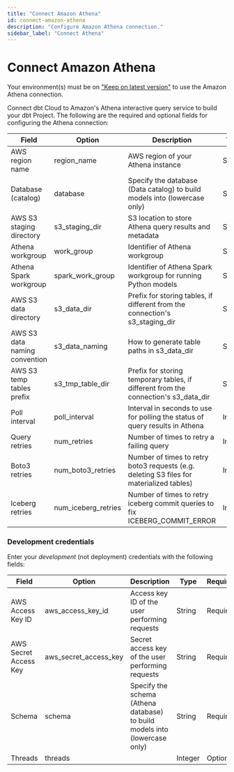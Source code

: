 ```yaml
---
title: "Connect Amazon Athena"
id: connect-amazon-athena
description: "Configure Amazon Athena connection."
sidebar_label: "Connect Athena"
---
```


# Connect Amazon Athena <Lifecycle status="preview" />

Your environment(s) must be on ["Keep on latest version"](/docs/dbt-versions/versionless-cloud) to use the Amazon Athena connection.

Connect dbt Cloud to Amazon's Athena interactive query service to build your dbt Project. The following are the required and optional fields for configuring the Athena connection:

| Field                         | Option           | Description                                                                         | Type   | Required? | Example |
| ----------------------------- | ---------------- | ----------------------------------------------------------------------------------- | ------ | --------- | ------- |
| AWS region name               | region_name      | AWS region of your Athena instance                                                  | String | Required  | eu-west-1 |
| Database (catalog)            | database         | Specify the database (Data catalog) to build models into (lowercase only)           | String | Required  | awsdatacatalog |
| AWS S3 staging directory      | s3_staging_dir   | S3 location to store Athena query results and metadata                              | String | Required  | s3://bucket/dbt/ |
| Athena workgroup              | work_group       | Identifier of Athena workgroup                                                      | String | Optional  | my-custom-workgroup |
| Athena Spark workgroup        | spark_work_group | Identifier of Athena Spark workgroup for running Python models                      | String | Optional  | my-spark-workgroup |
| AWS S3 data directory         | s3_data_dir      | Prefix for storing tables, if different from the connection's s3_staging_dir        | String | Optional  | s3://bucket2/dbt/ |
| AWS S3 data naming convention | s3_data_naming   | How to generate table paths in s3_data_dir                                          | String | Optional  | schema_table_unique |
| AWS S3 temp tables prefix     | s3_tmp_table_dir | Prefix for storing temporary tables, if different from the connection's s3_data_dir | String | Optional  | s3://bucket3/dbt/ |
| Poll interval                 | poll_interval    | Interval in seconds to use for polling the status of query results in Athena        | Integer| Optional  | 5 |
| Query retries                 | num_retries      | Number of times to retry a failing query                                            | Integer| Optional  | 3 |
| Boto3 retries                 | num_boto3_retries| Number of times to retry boto3 requests (e.g. deleting S3 files for materialized tables)| Integer | Optional | 5 |
| Iceberg retries               | num_iceberg_retries| Number of times to retry iceberg commit queries to fix ICEBERG_COMMIT_ERROR       | Integer | Optional | 0 |

### Development credentials

Enter your _development_ (not deployment) credentials with the following fields:

| Field                 | Option                | Description                                                                | Type   | Required | Example  |
| --------------------- | --------------------- | -------------------------------------------------------------------------- | ------ | -------- | -------- |
| AWS Access Key ID     | aws_access_key_id     | Access key ID of the user performing requests                              | String | Required | AKIAIOSFODNN7EXAMPLE |
| AWS Secret Access Key | aws_secret_access_key | Secret access key of the user performing requests                          | String | Required | wJalrXUtnFEMI/K7MDENG/bPxRfiCYEXAMPLEKEY |
| Schema                | schema                | Specify the schema (Athena database) to build models into (lowercase only) | String | Required | dbt |
| Threads               | threads               |                                                                            | Integer| Optional | 3 |
